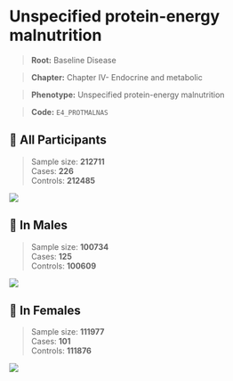 # Unspecified protein-energy malnutrition

> **Root:** Baseline Disease  

> **Chapter:** Chapter IV- Endocrine and metabolic  

> **Phenotype:** Unspecified protein-energy malnutrition  

> **Code:** `E4_PROTMALNAS`

## 🧪 All Participants  
> Sample size: **212711**  
> Cases: **226**  
> Controls: **212485**
<img src="/Disease/Figures/ALL/Incidence/E4_PROTMALNAS.png"/>
<CsvTable src="/Disease_Data/ALL/Incidence/COX_E4_PROTMALNAS.csv" label="🔍 View full results" />

## 👨 In Males  
> Sample size: **100734**  
> Cases: **125**  
> Controls: **100609**
<img src="/Disease/Figures/Male/Incidence/E4_PROTMALNAS.png"/>
<CsvTable src="/Disease_Data/Male/Incidence/COX_E4_PROTMALNAS.csv" label="🔍 View full results" />

## 👩 In Females  
> Sample size: **111977**  
> Cases: **101**  
> Controls: **111876**
<img src="/Disease/Figures/Female/Incidence/E4_PROTMALNAS.png"/>
<CsvTable src="/Disease_Data/Female/Incidence/COX_E4_PROTMALNAS.csv" label="🔍 View full results" />
